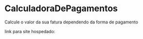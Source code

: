# CalculadoraDePagamentos
Calcule o valor da sua fatura dependendo da forma de pagamento

link para site hospedado: 
